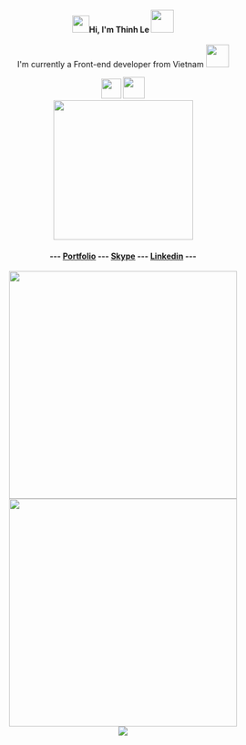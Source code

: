 
<div align="center">
   <h4>
   <img width="30" src="https://emojis.slackmojis.com/emojis/images/1619778232/34535/rainbow.gif?1619778232">Hi, I'm Thinh Le <img src="https://emojis.slackmojis.com/emojis/images/1583190527/7949/catlun.gif?1583190527" width="40px"></h4>
   <p>I'm currently a Front-end developer from Vietnam <img width="40" src="https://emojis.slackmojis.com/emojis/images/1629643703/48981/meow_vn.png?1629643703"/></p>
   <img width = 35 src="https://upload.wikimedia.org/wikipedia/commons/f/f1/Vue.png"/>
   <img width = 38 src="https://user-images.githubusercontent.com/7110136/29002857-9e802f08-7ab4-11e7-9c31-604b5d0d0c19.png"/><br>
   <img width = 245 src="https://www.vendure.io/docs/storefront/building-a-storefront/vue-storefront-logo.png"/>
   <h4>
--- <a href='https://heyday1515.github.io/Portfolio/' target='_blank'>Portfolio</a> --- <a href='https://join.skype.com/invite/V0Xz7wIrwhgU' target='_blank'>Skype</a> --- <a href='https://www.linkedin.com/in/thinh-le-profile/' target='_blank'>Linkedin</a> ---
   </h4>
   <div align="center">
      <img src = "https://github-readme-stats.vercel.app/api?username=heyday1515&show_icons=true&theme=bear" width = 400>
      <img src = "https://github-readme-streak-stats.herokuapp.com?user=heyday1515&theme=dark&hide_border=true" width = 400>
   </div>
   <div align="center">
      <img src="https://visitor-badge.glitch.me/badge?page_id=heyday1515.heyday1515" />
   </div>
</div>
